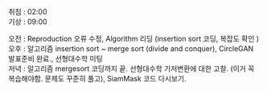 취침 : 02:00  
기상 : 09:00  
  
오전 : Reproduction 오류 수정, Algorithm 리딩 (insertion sort 코딩, 복잡도 확인 )  
오후 : 알고리즘 insertion sort ~ merge sort (divide and conquer), CircleGAN 발표준비 완료., 선형대수학 미팅  
저녁 : 알고리즘 mergesort 코딩까지 끝. 선형대수학 기저변환에 대한 고찰. (이거 꼭 복습해야함. 문제도 꾸준히 풀고), SiamMask 코드 다시보기.
